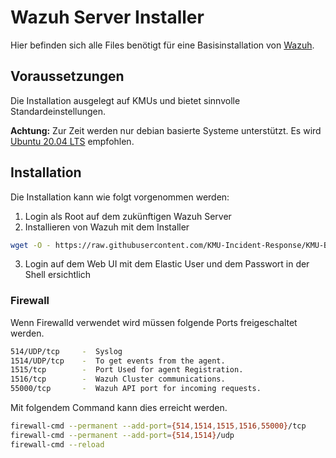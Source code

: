 # Wazuh Server Installer
Hier befinden sich alle Files benötigt für eine Basisinstallation von [Wazuh](https://wazuh.com/).

## Voraussetzungen
Die Installation ausgelegt auf KMUs und bietet sinnvolle Standardeinstellungen.

**Achtung:** Zur Zeit werden nur debian basierte Systeme unterstützt. Es wird [Ubuntu 20.04 LTS](https://releases.ubuntu.com/20.04.4/ubuntu-20.04.4-live-server-amd64.iso) empfohlen.

## Installation
Die Installation kann wie folgt vorgenommen werden:

1. Login als Root auf dem zukünftigen Wazuh Server
2. Installieren von Wazuh mit dem Installer
``` bash 
wget -O - https://raw.githubusercontent.com/KMU-Incident-Response/KMU-Basis-Logging/main/wazuh_server/installer.sh | bash
```
3. Login auf dem Web UI mit dem Elastic User und dem Passwort in der Shell ersichtlich


### Firewall
Wenn Firewalld verwendet wird müssen folgende Ports freigeschaltet werden.
``` bash
514/UDP/tcp     -  Syslog
1514/UDP/tcp    -  To get events from the agent.
1515/tcp        -  Port Used for agent Registration.
1516/tcp        -  Wazuh Cluster communications.
55000/tcp       -  Wazuh API port for incoming requests.
```
Mit folgendem Command kann dies erreicht werden.
``` bash
firewall-cmd --permanent --add-port={514,1514,1515,1516,55000}/tcp
firewall-cmd --permanent --add-port={514,1514}/udp
firewall-cmd --reload
```